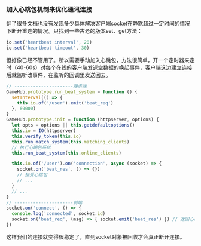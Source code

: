 ### 加入心跳包机制来优化通讯连接

翻了很多文档也没有发现多少具体解决客户端socket在静默超过一定时间的情况下断开重连的情况。只找到一些古老的版本set、get方法：

```js
io.set('heartbeat interval', 20)
io.set('heartbeat timeout', 30)
```

但好像已经不管用了。所以需要手动加入心跳包，方法很简单，开一个定时器来定时（40-60s）对每个在线的客户端发送空数据的唤起事件，客户端这边建立连接后就监听改事件，在监听的回调里发送回去。

```js
// ----------------------服务端
GameHub.prototype.run_beat_system = function () {
  setInterval(() => {
    this.io.of('/user').emit('beat_req')
  }, 60000)
}
GameHub.prototype.init = function (httpserver, options) {
  let opts = options || this.getdefaultoptions()
  this.io = IO(httpserver)
  this.verify_token(this.io)
  this.run_match_system(this.matching_clients)
  // 执行心跳包系统
  this.run_beat_system(this.online_clients)

  this.io.of('/user').on('connection', async (socket) => {
    socket.on('beat_res', () => {})
    // 接受心跳包
    // ...
  }
  // ...
}
// ----------------------前端
socket.on('connect', () => {
  console.log('connected', socket.id)
  socket.on('beat_req', (msg) => { socket.emit('beat_res') }) // 返回心跳包事件
})
```

这样我们的连接就变得很稳定了，直到socket对象被回收才会真正断开连接。